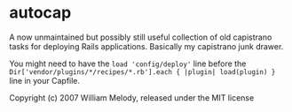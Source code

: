 # autocap

A now unmaintained but possibly still useful collection of old capistrano tasks for deploying Rails applications. Basically my capistrano junk drawer.

You might need to have the `load 'config/deploy'` line before the `Dir['vendor/plugins/*/recipes/*.rb'].each { |plugin| load(plugin) }` line in your Capfile.

Copyright (c) 2007 William Melody, released under the MIT license

